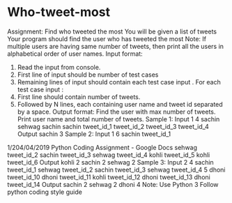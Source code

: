 # Who-tweet-most
Assignment: Find who tweeted the most
You will be given a list of tweets
Your program should find the user who has tweeted the most
Note:
If multiple users are having same number of tweets, then print all the users in alphabetical
order of user names.
Input format:
1. Read the input from console.
2. First line of input should be number of test cases
3. Remaining lines of input should contain each test case input .
For each test case input :
1. First line should contain number of tweets.
2. Followed by N lines, each containing user name and tweet id separated by a
space.
Output format:
Find the user with max number of tweets. Print user name and total number of tweets.
Sample 1:
Input
1
4
sachin
sehwag
sachin
sachin
tweet_id_1
tweet_id_2
tweet_id_3
tweet_id_4
Output
sachin 3
Sample 2:
Input
1
6
sachin tweet_id_1

1/204/04/2019
Python Coding Assignment - Google Docs
sehwag tweet_id_2
sachin tweet_id_3
sehwag tweet_id_4
kohli tweet_id_5
kohli tweet_id_6
Output
kohli 2
sachin 2
sehwag 2
Sample 3:
Input
2
4
sachin tweet_id_1
sehwag tweet_id_2
sachin tweet_id_3
sehwag tweet_id_4
5
dhoni tweet_id_10
dhoni tweet_id_11
kohli tweet_id_12
dhoni tweet_id_13
dhoni tweet_id_14
Output
sachin 2
sehwag 2
dhoni 4
Note:
Use
Python 3
Follow python coding style guide
